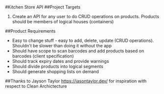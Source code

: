 #Kitchen Store API
##Project Targets
1. Create an API for any user to do CRUD operations on products. Products should be members of logical houses 
(containers)

##Product Requirements
* Easy to change stuff - easy to add, delete, update (CRUD operations). Shouldn't be slower than doing it without the 
app
* Should have scope to scan barcodes and add products based on barcodes (client specification)
* Should track expiry dates and provide warnings
* Should divide products into logical segments
* Should generate shopping lists on demand

##Thanks to
Jayson Taylor https://jasontaylor.dev/ for inspiration with respect to Clean Archictecture
 